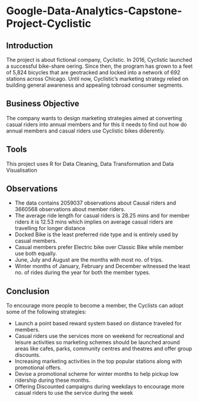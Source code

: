 # Google-Data-Analytics-Capstone-Project-Cyclistic

## Introduction
The project is about fictional company, Cyclistic.
In 2016, Cyclistic launched a successful bike-share oering. Since then, the program has grown to a feet of 5,824 bicycles that are geotracked and locked into a network of 692 stations across Chicago.
Until now, Cyclistic’s marketing strategy relied on building general awareness and appealing tobroad consumer segments.

## Business Objective
The company wants to design marketing strategies aimed at converting casual riders into annual members and for this it needs to find out how do annual members and casual riders use Cyclistic bikes dierently.

## Tools
This project uses R for Data Cleaning, Data Transformation and Data Visualisation

## Observations
* The data contains 2059037 observations  about Causal riders and 3660568 observations about member riders.
* The average ride length for casual riders is 28.25 mins and for member riders it is 12.53 mins which implies on average casual riders are travelling for longer distance
* Docked Bike is the least preferred ride type and is entirely used by casual members.
* Casual members prefer Electric bike over Classic Bike while member use both equally.
* June, July and August are the months with most no. of trips.
* Winter months of January, February and December witnessed the least no. of rides during the year for both the member types.


## Conclusion
To encourage more people to become a member, the Cyclists can adopt some of the following strategies:
* Launch a point based reward system based on distance traveled for members.
* Casual riders use the services more on weekend for recreational and leisure activities so marketing schemes should be launched around areas like cafes, parks, community centres and theatres and offer group discounts. 
* Increasing marketing activities in the top popular stations along with promotional offers.
* Devise a promotional scheme for winter months to help pickup low ridership during these months.
* Offering Discounted campaigns during weekdays to encourage more casual riders to use the service during the week
